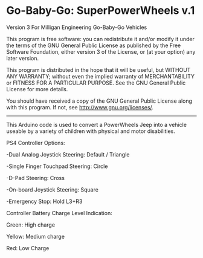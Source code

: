 # Go-Baby-Go: SuperPowerWheels v.1
Version 3
For Milligan Engineering Go-Baby-Go Vehicles


This program is free software: you can redistribute it and/or modify it under the terms of the GNU General Public License as published by the Free Software Foundation, either version 3 of the License, or (at your option) any later version.

This program is distributed in the hope that it will be useful, but WITHOUT ANY WARRANTY; without even the implied warranty of MERCHANTABILITY or FITNESS FOR A PARTICULAR PURPOSE. See the GNU General Public License for more details.

You should have received a copy of the GNU General Public License along with this program.  If not, see <http://www.gnu.org/licenses/>.

---------
This Arduino code is used to convert a PowerWheels Jeep into a vehicle useable by a variety of children with physical and motor disabilities. 

PS4 Controller Options:

-Dual Analog Joystick Steering: Default / Triangle

-Single Finger Touchpad Steering: Circle

-D-Pad Steering: Cross

-On-board Joystick Steering: Square

-Emergency Stop: Hold L3+R3




Controller Battery Charge Level Indication:

Green: High charge

Yellow: Medium charge

Red: Low Charge


